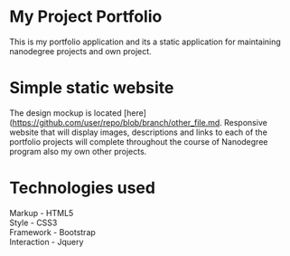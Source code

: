 
# My Project Portfolio
  This is my portfolio application and its a static application for maintaining nanodegree projects and own project.
  
# Simple static website 
  The design mockup is located [here](https://github.com/user/repo/blob/branch/other_file.md. Responsive website that will display images, descriptions and links to each of the portfolio projects will complete throughout the course of Nanodegree program also my own other projects.
  
# Technologies used
  Markup - HTML5 <br/>
  Style  - CSS3 <br/>
  Framework - Bootstrap <br/>
  Interaction - Jquery 
